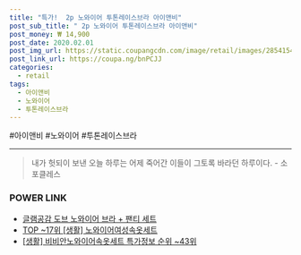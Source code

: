 ```yaml
--- 
title: "특가!  2p 노와이어 투톤레이스브라 아이앤비" 
post_sub_title: " 2p 노와이어 투톤레이스브라 아이앤비" 
post_money: ₩ 14,900 
post_date: 2020.02.01 
post_img_url: https://static.coupangcdn.com/image/retail/images/2854154254122-85049304-a457-4b51-8d29-d31d91d69624.jpg 
post_link_url: https://coupa.ng/bnPCJJ 
categories: 
  - retail 
tags: 
  - 아이앤비 
  - 노와이어 
  - 투톤레이스브라 
--- 
```

  #아이앤비 #노와이어 #투톤레이스브라 
<hr> 

> 내가 헛되이 보낸 오늘 하루는 어제 죽어간 이들이 그토록 바라던 하루이다. - 소포클레스 


### POWER LINK

* <a href="https://blog.naver.com/sakai111/221784588577" target="_blank">글램공감 도브 노와이어 브라 + 팬티 세트</a>
* <a href="https://blog.naver.com/fasyy4321/221778943301" target="_blank"> TOP ~17위 [생활] 노와이어여성속옷세트</a>
* <a href="https://blog.naver.com/sakai111/221779923057" target="_blank"> [생활] 비비안노와이어속옷세트 특가정보 순위 ~43위</a>

